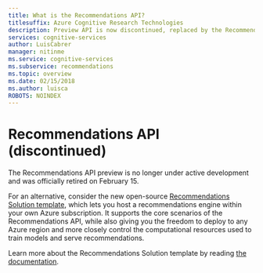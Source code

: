 ```yaml
---
title: What is the Recommendations API?
titlesuffix: Azure Cognitive Research Technologies
description: Preview API is now discontinued, replaced by the Recommendations Solution template.
services: cognitive-services
author: LuisCabrer
manager: nitinme
ms.service: cognitive-services
ms.subservice: recommendations
ms.topic: overview
ms.date: 02/15/2018
ms.author: luisca
ROBOTS: NOINDEX
---
```




# Recommendations API (discontinued)

The Recommendations API preview is no longer under active development and was officially retired on February 15. 

For an alternative, consider the new open-source [Recommendations Solution template](https://aka.ms/recopcs), which lets you host a recommendations engine within your own Azure subscription. It supports the core scenarios of the Recommendations API, while also giving you the freedom to deploy to any Azure region and more closely control the computational resources used to train models and serve recommendations. 

Learn more about the Recommendations Solution template by reading [the documentation](https://github.com/Microsoft/Product-Recommendations). 

